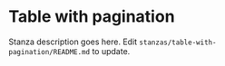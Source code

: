# Table with pagination

Stanza description goes here. Edit `stanzas/table-with-pagination/README.md` to update.
